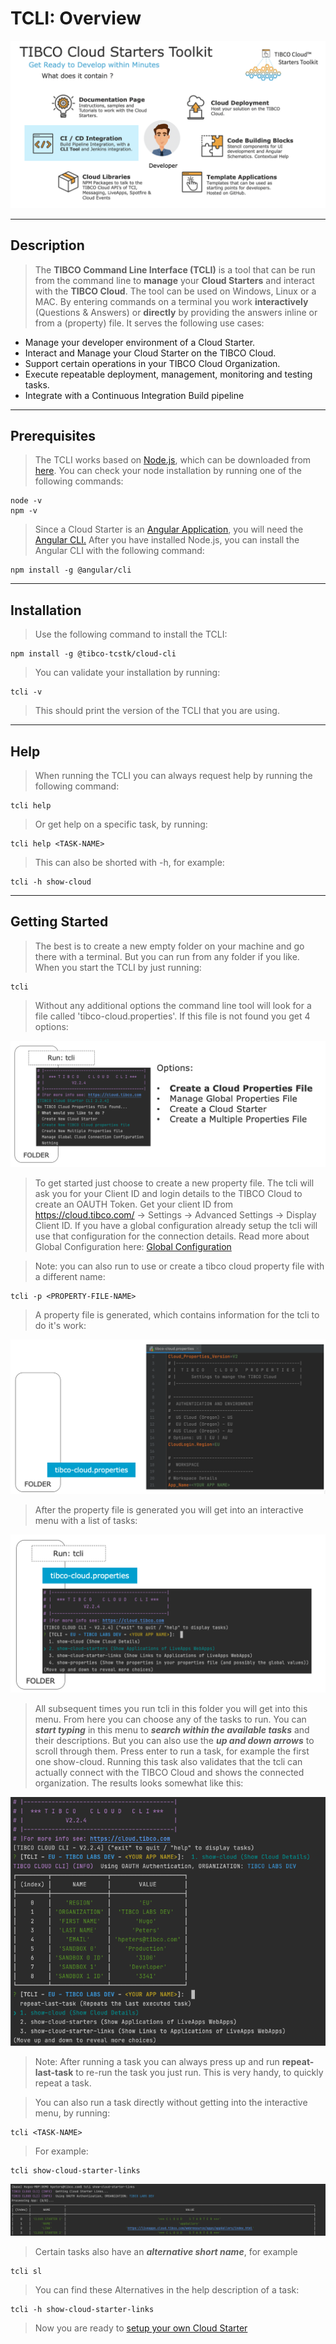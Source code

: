 # TCLI: Overview

<p align="center">
    <img src="001_Toolkit.png" width="800"/>
</p>

---

## Description

> The **TIBCO Command Line Interface (TCLI)** is a tool that can be run from the command line to **manage** your **Cloud Starters** and interact with the **TIBCO Cloud**. The tool can be used on Windows, Linux or a MAC. By entering commands on a terminal you work **interactively** (Questions & Answers) or **directly** by providing the answers inline or from a (property) file. It serves the following use cases:

* Manage your developer environment of a Cloud Starter.
* Interact and Manage your Cloud Starter on the TIBCO Cloud.
* Support certain operations in your TIBCO Cloud Organization.
* Execute repeatable deployment, management, monitoring and testing tasks.
* Integrate with a Continuous Integration Build pipeline

---

## Prerequisites

> The TCLI works based on <a href="https://nodejs.org/en/download/" target="_blank">Node.js</a>, which can be downloaded from <a href="https://nodejs.org/en/download/" target="_blank">here</a>.
> You can check your node installation by running one of the following commands:

```console
node -v
npm -v
```

> Since a Cloud Starter is an <a href="https://angular.io/" target="_blank">Angular Application</a>, you will need the <a href="https://cli.angular.io/" target="_blank">Angular CLI.</a> After you have installed Node.js, you can install the Angular CLI with the following command:

```console
npm install -g @angular/cli
```

---

## Installation

> Use the following command to install the TCLI:

```console
npm install -g @tibco-tcstk/cloud-cli
```

> You can validate your installation by running:

```console
tcli -v
```

> This should print the version of the TCLI that you are using.

---

## Help

> When running the TCLI you can always request help by running the following command:

```console
tcli help
```

> Or get help on a specific task, by running:

```console
tcli help <TASK-NAME>
```

> This can also be shorted with -h, for example:

```console
tcli -h show-cloud
```

---

## Getting Started

> The best is to create a new empty folder on your machine and go there with a terminal. But you can run from any folder if you like. When you start the TCLI by just running:

```console
tcli 
```

> Without any additional options the command line tool will look for a file called 'tibco-cloud.properties'. If this file is not found you get 4 options:

<p align="center">
    <img src="001_New_Folder.png"/>
</p>

> To get started just choose to create a new property file. The tcli will ask you for your Client ID and login details to the TIBCO Cloud to create an OAUTH Token. Get your client ID from https://cloud.tibco.com/ -> Settings -> Advanced Settings -> Display Client ID. If you have a global configuration already setup the tcli will use that configuration for the connection details. Read more about Global Configuration here: [Global Configuration](./002_Global_Configuration.md)

> Note: you can also run to use or create a tibco cloud property file with a different name:

```console
tcli -p <PROPERTY-FILE-NAME>
```

> A property file is generated, which contains information for the tcli to do it's work:

<p align="center">
    <img src="001_Prop_File.png"/>
</p>


> After the property file is generated you will get into an interactive menu with a list of tasks:

<p align="center">
    <img src="001_Tasks.png"/>
</p>


> All subsequent times you run tcli in this folder you will get into this menu. From here you can choose any of the tasks to run. You can ***start typing*** in this menu to ***search within the available tasks*** and their descriptions. But you can also use the ***up and down arrows*** to scroll through them. Press enter to run a task, for example the first one show-cloud. Running this task also validates that the tcli can actually connect with the TIBCO Cloud and shows the connected organization. The results looks somewhat like this:

<p align="center">
    <img src="001_Show_Cloud.png" width="600"/>
</p>


> Note: After running a task you can always press up and run **repeat-last-task** to re-run the task you just run. This is very handy, to quickly repeat a task.

> You can also run a task directly without getting into the interactive menu, by running:

```console
tcli <TASK-NAME>
```

> For example:

```console
tcli show-cloud-starter-links
```

<p align="center">
    <img src="001_Show_Links.png"/>
</p>


> Certain tasks also have an ***alternative short name***, for example

```console
tcli sl
```

> You can find these Alternatives in the help description of a task:

```console
tcli -h show-cloud-starter-links
```

> Now you are ready to [setup your own Cloud Starter](./003_Get_Started_With_Cloud_Starters.md)

